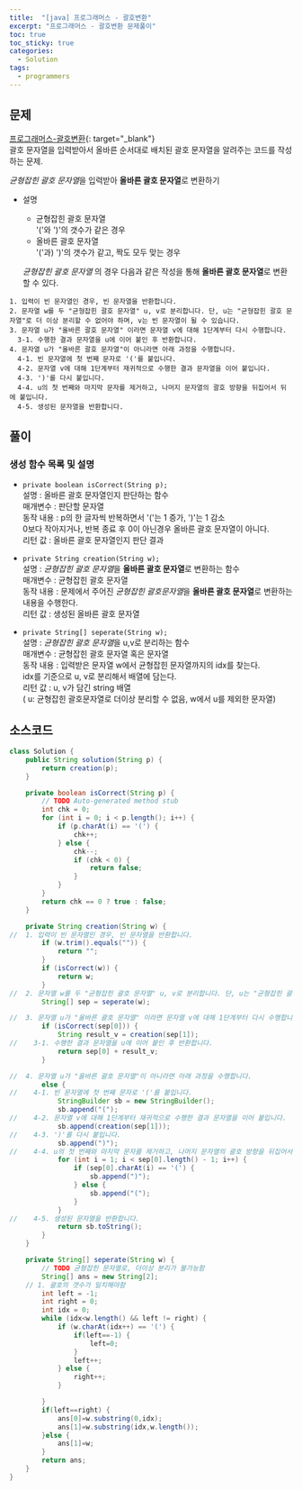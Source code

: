 ```yaml
---
title:  "[java] 프로그래머스 - 괄호변환"
excerpt: "프로그래머스 - 괄호변환 문제풀이"
toc: true
toc_sticky: true
categories:
  - Solution
tags:
  - programmers
---
```

## 문제  
[프로그래머스-괄호변환](https://programmers.co.kr/learn/courses/30/lessons/60058?language=java){: target="_blank"}  
괄호 문자열을 입력받아서 올바른 순서대로 배치된 괄호 문자열을 알려주는 코드를 작성하는 문제.  

*균형잡힌 괄호 문자열*을 입력받아 **올바른 괄호 문자열**로 변환하기

* 설명  
   + 균형잡힌 괄호 문자열  
     '('와 ')'의 갯수가 같은 경우  
   + 올바른 괄호 문자열  
    '('과) ')'의 갯수가 같고, 짝도 모두 맞는 경우

	*균형잡힌 괄호 문자열* 의 경우 다음과 같은 작성을 통해 **올바른 괄호 문자열**로 변환할 수 있다.
```
1. 입력이 빈 문자열인 경우, 빈 문자열을 반환합니다. 
2. 문자열 w를 두 "균형잡힌 괄호 문자열" u, v로 분리합니다. 단, u는 "균형잡힌 괄호 문자열"로 더 이상 분리할 수 없어야 하며, v는 빈 문자열이 될 수 있습니다. 
3. 문자열 u가 "올바른 괄호 문자열" 이라면 문자열 v에 대해 1단계부터 다시 수행합니다. 
  3-1. 수행한 결과 문자열을 u에 이어 붙인 후 반환합니다. 
4. 문자열 u가 "올바른 괄호 문자열"이 아니라면 아래 과정을 수행합니다. 
  4-1. 빈 문자열에 첫 번째 문자로 '('를 붙입니다. 
  4-2. 문자열 v에 대해 1단계부터 재귀적으로 수행한 결과 문자열을 이어 붙입니다. 
  4-3. ')'를 다시 붙입니다. 
  4-4. u의 첫 번째와 마지막 문자를 제거하고, 나머지 문자열의 괄호 방향을 뒤집어서 뒤에 붙입니다. 
  4-5. 생성된 문자열을 반환합니다.
```


## 풀이  
### 생성 함수 목록 및 설명  
* <code>private boolean isCorrect(String p);</code>  
  설명 : 올바른 괄호 문자열인지 판단하는 함수  
  매개변수 : 판단할 문자열  
  동작 내용 : p의 한 글자씩 반복하면서 '('는 1 증가, ')'는 1 감소   
    0보다 작아지거나, 반복 종료 후 0이 아닌경우 올바른 괄호 문자열이 아니다.  
  리턴 값 : 올바른 괄호 문자열인지 판단 결과  
  

* <code>private String creation(String w);</code>  
  설명 : *균형잡힌 괄호 문자열*을 **올바른 괄호 문자열**로 변환하는 함수  
  매개변수 : 균형잡힌 괄호 문자열  
  동작 내용 : 문제에서 주어진 *균형잡힌 괄호문자열*을 **올바른 괄호 문자열**로 변환하는 내용을 수행한다.  
  리턴 값 : 생성된 올바른 괄호 문자열  


* <code>private String[] seperate(String w);</code>  
  설명 : *균형잡힌 괄호 문자열*을 u,v로 분리하는 함수  
  매개변수 : 균형잡힌 괄호 문자열 혹은 문자열    
  동작 내용 : 입력받은 문자열 w에서 균형잡힌 문자열까지의 idx를 찾는다.  
     idx를 기준으로 u, v로 분리해서 배열에 담는다.  
  리턴 값 : u, v가 담긴 string 배열  
    ( u: 균형잡힌 괄호문자열로 더이상 분리할 수 없음,  w에서 u를 제외한 문자열)  



## 소스코드  

```java
class Solution {
	public String solution(String p) {
		return creation(p);
	}

	private boolean isCorrect(String p) {
		// TODO Auto-generated method stub
		int chk = 0;
		for (int i = 0; i < p.length(); i++) {
			if (p.charAt(i) == '(') {
				chk++;
			} else {
				chk--;
				if (chk < 0) {
					return false;
				}
			}
		}
		return chk == 0 ? true : false;
	}

	private String creation(String w) {
//	1. 입력이 빈 문자열인 경우, 빈 문자열을 반환합니다. 
		if (w.trim().equals("")) {
			return "";
		}
		if (isCorrect(w)) {
			return w;
		}
//	2. 문자열 w를 두 "균형잡힌 괄호 문자열" u, v로 분리합니다. 단, u는 "균형잡힌 괄호 문자열"로 더 이상 분리할 수 없어야 하며, v는 빈 문자열이 될 수 있습니다. 
		String[] sep = seperate(w);

//	3. 문자열 u가 "올바른 괄호 문자열" 이라면 문자열 v에 대해 1단계부터 다시 수행합니다. 
		if (isCorrect(sep[0])) {
			String result_v = creation(sep[1]);
//	  3-1. 수행한 결과 문자열을 u에 이어 붙인 후 반환합니다. 
			return sep[0] + result_v;
		}

//	4. 문자열 u가 "올바른 괄호 문자열"이 아니라면 아래 과정을 수행합니다. 
		else {
//	  4-1. 빈 문자열에 첫 번째 문자로 '('를 붙입니다. 
			StringBuilder sb = new StringBuilder();
			sb.append("(");
//	  4-2. 문자열 v에 대해 1단계부터 재귀적으로 수행한 결과 문자열을 이어 붙입니다. 
			sb.append(creation(sep[1]));
//	  4-3. ')'를 다시 붙입니다. 
			sb.append(")");
//	  4-4. u의 첫 번째와 마지막 문자를 제거하고, 나머지 문자열의 괄호 방향을 뒤집어서 뒤에 붙입니다. 
			for (int i = 1; i < sep[0].length() - 1; i++) {
				if (sep[0].charAt(i) == '(') {
					sb.append(")");
				} else {
					sb.append("(");
				}
			}
//	  4-5. 생성된 문자열을 반환합니다.
			return sb.toString();
		}
	}

	private String[] seperate(String w) {
		// TODO 균형잡힌 문자열로, 더이상 분리가 불가능함
		String[] ans = new String[2];
	// 1. 괄호의 갯수가 일치해야함
		int left = -1;
		int right = 0;
		int idx = 0;
		while (idx<w.length() && left != right) {
			if (w.charAt(idx++) == '(') {
				if(left==-1) {
					left=0;
				}
				left++;
			} else {
				right++;
			}

		}
		if(left==right) {
			ans[0]=w.substring(0,idx);
			ans[1]=w.substring(idx,w.length());
		}else {
			ans[1]=w;
		}
		return ans;
	}
}
```